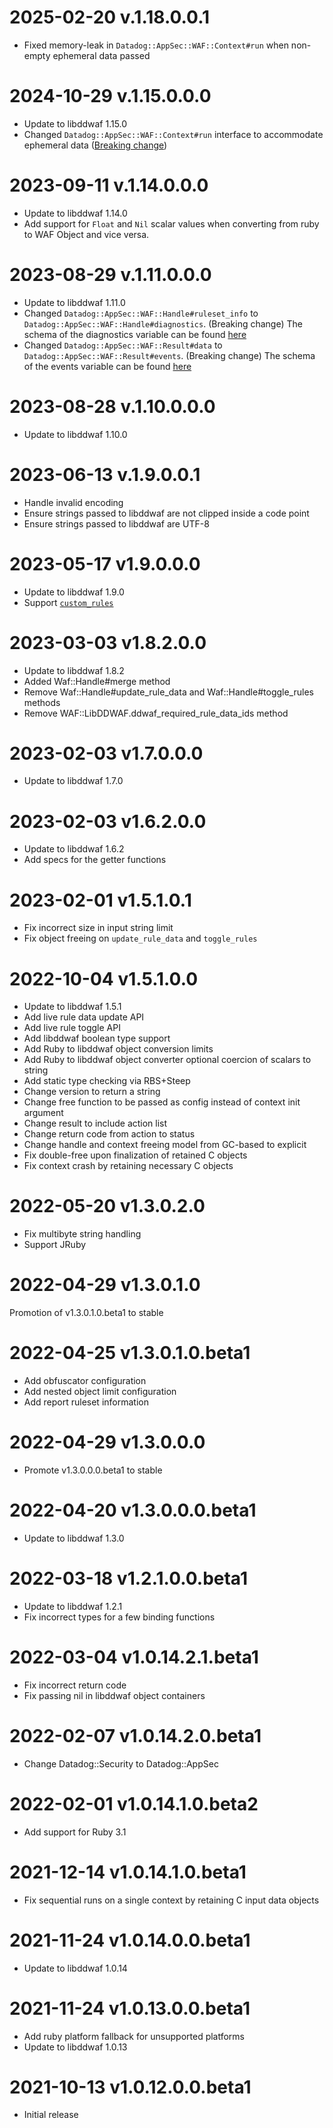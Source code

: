 # 2025-02-20 v.1.18.0.0.1

- Fixed memory-leak in `Datadog::AppSec::WAF::Context#run` when non-empty ephemeral data passed

# 2024-10-29 v.1.15.0.0.0

- Update to libddwaf 1.15.0
- Changed `Datadog::AppSec::WAF::Context#run` interface to accommodate ephemeral data ([Breaking change](https://github.com/DataDog/libddwaf/blob/master/CHANGELOG.md#v1150-unstable))

# 2023-09-11 v.1.14.0.0.0

- Update to libddwaf 1.14.0
- Add support for `Float` and `Nil` scalar values when converting from ruby to WAF Object and vice versa.


# 2023-08-29 v.1.11.0.0.0

- Update to libddwaf 1.11.0
- Changed `Datadog::AppSec::WAF::Handle#ruleset_info` to `Datadog::AppSec::WAF::Handle#diagnostics`. (Breaking change)
  The schema of the diagnostics variable can be found [here](https://github.com/DataDog/libddwaf/blob/master/schema/diagnostics.json)
- Changed `Datadog::AppSec::WAF::Result#data` to `Datadog::AppSec::WAF::Result#events`. (Breaking change)
  The schema of the events variable can be found [here](https://github.com/DataDog/libddwaf/blob/master/schema/events.json)


# 2023-08-28 v.1.10.0.0.0

- Update to libddwaf 1.10.0

# 2023-06-13 v.1.9.0.0.1

- Handle invalid encoding
- Ensure strings passed to libddwaf are not clipped inside a code point
- Ensure strings passed to libddwaf are UTF-8

# 2023-05-17 v1.9.0.0.0

- Update to libddwaf 1.9.0
- Support [`custom_rules`](https://github.com/DataDog/libddwaf/pull/154)

# 2023-03-03 v1.8.2.0.0

- Update to libddwaf 1.8.2
- Added Waf::Handle#merge method
- Remove Waf::Handle#update_rule_data and Waf::Handle#toggle_rules methods
- Remove WAF::LibDDWAF.ddwaf_required_rule_data_ids method

# 2023-02-03 v1.7.0.0.0

- Update to libddwaf 1.7.0

# 2023-02-03 v1.6.2.0.0

- Update to libddwaf 1.6.2
- Add specs for the getter functions

# 2023-02-01 v1.5.1.0.1

- Fix incorrect size in input string limit
- Fix object freeing on `update_rule_data` and `toggle_rules`

# 2022-10-04 v1.5.1.0.0

- Update to libddwaf 1.5.1
- Add live rule data update API
- Add live rule toggle API
- Add libddwaf boolean type support
- Add Ruby to libddwaf object conversion limits
- Add Ruby to libddwaf object converter optional coercion of scalars to string
- Add static type checking via RBS+Steep
- Change version to return a string
- Change free function to be passed as config instead of context init argument
- Change result to include action list
- Change return code from action to status
- Change handle and context freeing model from GC-based to explicit
- Fix double-free upon finalization of retained C objects
- Fix context crash by retaining necessary C objects

# 2022-05-20 v1.3.0.2.0

- Fix multibyte string handling
- Support JRuby

# 2022-04-29 v1.3.0.1.0

Promotion of v1.3.0.1.0.beta1 to stable

# 2022-04-25 v1.3.0.1.0.beta1

- Add obfuscator configuration
- Add nested object limit configuration
- Add report ruleset information

# 2022-04-29 v1.3.0.0.0

- Promote v1.3.0.0.0.beta1 to stable

# 2022-04-20 v1.3.0.0.0.beta1

- Update to libddwaf 1.3.0

# 2022-03-18 v1.2.1.0.0.beta1

- Update to libddwaf 1.2.1
- Fix incorrect types for a few binding functions

# 2022-03-04 v1.0.14.2.1.beta1

- Fix incorrect return code
- Fix passing nil in libddwaf object containers

# 2022-02-07 v1.0.14.2.0.beta1

- Change Datadog::Security to Datadog::AppSec

# 2022-02-01 v1.0.14.1.0.beta2

- Add support for Ruby 3.1

# 2021-12-14 v1.0.14.1.0.beta1

- Fix sequential runs on a single context by retaining C input data objects

# 2021-11-24 v1.0.14.0.0.beta1

- Update to libddwaf 1.0.14

# 2021-11-24 v1.0.13.0.0.beta1

- Add ruby platform fallback for unsupported platforms
- Update to libddwaf 1.0.13

# 2021-10-13 v1.0.12.0.0.beta1

- Initial release
